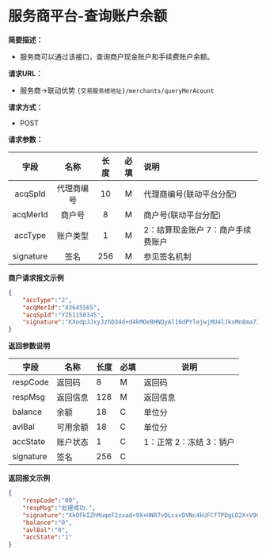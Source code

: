 # 服务商平台-查询账户余额

**简要描述：** 
- 服务商可以通过该接口，查询商户现金账户和手续费账户余额。

**请求URL：** 
- 服务商->联动优势
`{交易服务根地址}/merchants/queryMerAcount`

**请求方式：**
- POST 

**请求参数：** 

|	字段	 |	名称	  |	长度  	|	必填  	|	说明	  |
|:--------:|:--------:|:--------:|:--------:|:--------|
|	acqSpId	|	代理商编号	|	10	|	M	|	代理商编号(联动平台分配)	|
|	acqMerId	|	商户号	|	8	|	M	|	商户号(联动平台分配)	|
|	accType	|	账户类型	|	1	|	M	|	2：结算现金账户 7：商户手续费账户	  |
|	signature	|	签名	|	256	|	M	|	参见签名机制	|

 **商户请求报文示例**

```json
{
	"accType":"2",
	"acqMerId":"43645565",
	"acqSpId":"Y251150345",
	"signature":"KXodpJJxyJzhD34d+d4kMOeBHNQyAl16dPYlejwjMU4lJkxMn8ma73AYhZfLV0umhCbygASif32iNZDv2g9YbS6tp2NkY4xjpXpdye6MNzcdebPuwJJgUQliFqN45ZiZ/uTJXmN+P6dQ3PowUJiuYj6sIA5V0Vyn6V/evqqxsPM="
}
```

 **返回参数说明** 
 

|	字段	|	名称	|	长度	|	必填	|	说明	|
|--------|--------|--------|--------|--------|
|	respCode	|	返回码	|	8	|	M	|	返回码	|
|	respMsg	|	返回信息	|	128	|	M	|	返回信息	|
|	balance	|	余额	|	18	|	C	|	单位分	|
|	avlBal	|	可用余额	|	18	|	C	|	单位分	|
|	accState	|	账户状态	|	1	|	C	|	1：正常 2：冻结  3：销户	|
|	signature	|	签名	|	256	|	C	|		|




 **返回报文示例**

```json
{
    "respCode":"00",
    "respMsg":"处理成功.",
    "signature":"XkOFkIZhMuqeF2zxad+9X+HNR7vDLcxvDVNc4kUFCfTPDgLO2X+V9CooIdY5EU9OZQYpSHNzp0HiFxplc5kgDA4onIfEXPsdi921OznUOO+GwB32NyAusX0+kFZgelHOPi1oLVD5DrG8C3rjVYdgSGfmgMRo4RyiB5FFS4zz69Y=",
    "balance":"0",
    "avlBal":"0",
    "accState":"1"
}
```






